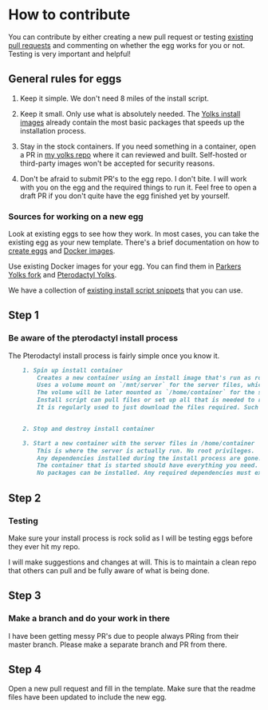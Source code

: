 # How to contribute

You can contribute by either creating a new pull request or testing [existing pull requests](https://github.com/parkervcp/eggs/pulls) and commenting on whether the egg works for you or not. Testing is very important and helpful!

## General rules for eggs

1. Keep it simple.
    We don't need 8 miles of the install script.

2. Keep it small.
    Only use what is absolutely needed. The [Yolks install images](https://github.com/parkervcp/yolks#installation-images) already contain the most basic packages that speeds up the installation process.

3. Stay in the stock containers.
    If you need something in a container, open a PR in [my yolks repo](https://github.com/parkervcp/yolks) where it can reviewed and built. Self-hosted or third-party images won't be accepted for security reasons.

4. Don't be afraid to submit PR's to the egg repo.
    I don't bite. I will work with you on the egg and the required things to run it. Feel free to open a draft PR if you don't quite have the egg finished yet by yourself.

### Sources for working on a new egg

Look at existing eggs to see how they work. In most cases, you can take the existing egg as your new template. There's a brief documentation on how to [create eggs](https://pterodactyl.io/community/config/eggs/creating_a_custom_egg.html) and [Docker images](https://pterodactyl.io/community/config/eggs/creating_a_custom_image.html).

Use existing Docker images for your egg. You can find them in [Parkers Yolks fork](https://github.com/parkervcp/yolks) and [Pterodactyl Yolks](https://github.com/pterodactyl/yolks).

We have a collection of [existing install script snippets](https://github.com/parkervcp/eggs/tree/master/scripts) that you can use.

## Step 1

### Be aware of the pterodactyl install process

The Pterodactyl install process is fairly simple once you know it.

```md
    1. Spin up install container
        Creates a new container using an install image that's run as root.
        Uses a volume mount on `/mnt/server` for the server files, which is the working directory during installation.
        The volume will be later mounted as `/home/container` for the server container. Any files outside of `/mnt/server` will be gone after installation.
        Install script can pull files or set up all that is needed to run the server, such as writing files, directories or compiling apps.
        It is regularly used to just download the files required. Such as server files and configs.


    2. Stop and destroy install container

    3. Start a new container with the server files in /home/container
        This is where the server is actually run. No root privileges.
        Any dependencies installed during the install process are gone.
        The container that is started should have everything you need.
        No packages can be installed. Any required dependencies must exist in the used Docker image.
```

## Step 2

### Testing

Make sure your install process is rock solid as I will be testing eggs before they ever hit my repo.

I will make suggestions and changes at will.
This is to maintain a clean repo that others can pull and be fully aware of what is being done.

## Step 3

### Make a branch and do your work in there

I have been getting messy PR's due to people always PRing from their master branch. Please make a separate branch and PR from there.

## Step 4

Open a new pull request and fill in the template. Make sure that the readme files have been updated to include the new egg.

